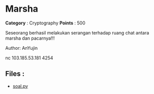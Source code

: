 # Marsha

**Category** : Cryptography
**Points** : 500

Seseorang berhasil melakukan serangan terhadap ruang chat antara marsha dan pacarnya!!!

Author: AnYujin

nc 103.185.53.181 4254

## Files : 
 - [soal.py](./soal.py)


